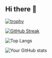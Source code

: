 ## Hi there 👋

[![trophy](https://github-profile-trophy.vercel.app/?username=LiamSeanLaird&title=Experience,Commits)](https://github.com/ryo-ma/github-profile-trophy)

[![GitHub Streak](https://streak-stats.demolab.com?user=LiamSeanLaird&theme=dark)](https://git.io/streak-stats)

![Top Langs](https://github-readme-stats.vercel.app/api/top-langs/?username=LiamSeanLaird&layout=compact&theme=radical)

![Your GitHub stats](https://github-readme-stats.vercel.app/api?username=LiamSeanLaird&show_icons=true&theme=radical)


<!--
**LiamSeanLaird/LiamSeanLaird** is a ✨ _special_ ✨ repository because its `README.md` (this file) appears on your GitHub profile.

Here are some ideas to get you started:

- 🔭 I’m currently working on ...
- 🌱 I’m currently learning ...
- 👯 I’m looking to collaborate on ...
- 🤔 I’m looking for help with ...
- 💬 Ask me about ...
- 📫 How to reach me: ...
- 😄 Pronouns: ...
- ⚡ Fun fact: ...
-->
